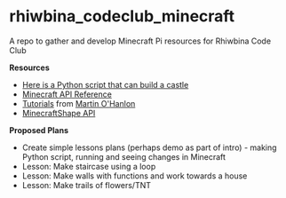 # rhiwbina_codeclub_minecraft
A repo to gather and develop Minecraft Pi resources for Rhiwbina Code Club

**Resources**
+ [Here is a Python script that can build a castle](https://www.raspberrypi-spy.co.uk/2014/06/building-a-castle-in-minecraft-with-python)
+ [Minecraft API Reference](http://www.stuffaboutcode.com/p/minecraft-api-reference.html)
+ [Tutorials](http://www.stuffaboutcode.com/p/minecraft.html) from [Martin O'Hanlon](https://github.com/martinohanlon) 
+ [MinecraftShape API](http://minecraft-stuff.readthedocs.io/en/latest/minecraftshape.html)


**Proposed Plans**
+ Create simple lessons plans (perhaps demo as part of intro) - making Python script, running and seeing changes in Minecraft
+ Lesson: Make staircase using a loop
+ Lesson: Make walls with functions and work towards a house
+ Lesson: Make trails of flowers/TNT


